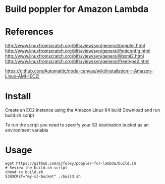 # Build poppler for Amazon Lambda

# References
http://www.linuxfromscratch.org/blfs/view/svn/general/poppler.html
http://www.linuxfromscratch.org/blfs/view/svn/general/fontconfig.html
http://www.linuxfromscratch.org/blfs/view/svn/general/libxml2.html
http://www.linuxfromscratch.org/blfs/view/svn/general/freetype2.html

https://github.com/Automattic/node-canvas/wiki/Installation---Amazon-Linux-AMI-(EC2)

# Install
Create an EC2 instance using the Amazon Linux 64 build
Download and run build.sh script

To run the script you need to specify your S3 destination bucket as an environment variable
# Usage

```
wget https://github.com/pjfoley/poppler-for-lambda/build.sh
# Review the build.sh script
chmod +x build.sh
S3BUCKET="my-s3-bucket" ./build.sh
```
